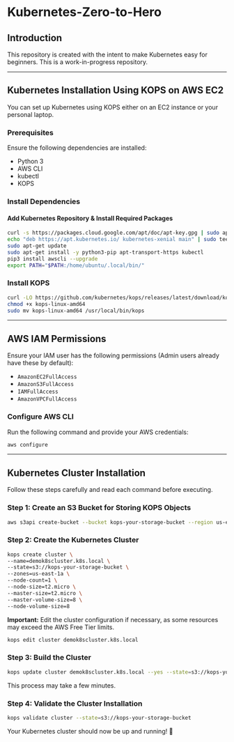 # Kubernetes-Zero-to-Hero

## Introduction
This repository is created with the intent to make Kubernetes easy for beginners. This is a work-in-progress repository.

---

## Kubernetes Installation Using KOPS on AWS EC2
You can set up Kubernetes using KOPS either on an EC2 instance or your personal laptop.

### Prerequisites
Ensure the following dependencies are installed:
- Python 3
- AWS CLI
- kubectl
- KOPS

### Install Dependencies
#### Add Kubernetes Repository & Install Required Packages
```sh
curl -s https://packages.cloud.google.com/apt/doc/apt-key.gpg | sudo apt-key add -
echo "deb https://apt.kubernetes.io/ kubernetes-xenial main" | sudo tee -a /etc/apt/sources.list.d/kubernetes.list
sudo apt-get update
sudo apt-get install -y python3-pip apt-transport-https kubectl
pip3 install awscli --upgrade
export PATH="$PATH:/home/ubuntu/.local/bin/"
```

### Install KOPS
```sh
curl -LO https://github.com/kubernetes/kops/releases/latest/download/kops-linux-amd64
chmod +x kops-linux-amd64
sudo mv kops-linux-amd64 /usr/local/bin/kops
```

---

## AWS IAM Permissions
Ensure your IAM user has the following permissions (Admin users already have these by default):
- `AmazonEC2FullAccess`
- `AmazonS3FullAccess`
- `IAMFullAccess`
- `AmazonVPCFullAccess`

### Configure AWS CLI
Run the following command and provide your AWS credentials:
```sh
aws configure
```

---

## Kubernetes Cluster Installation
Follow these steps carefully and read each command before executing.

### Step 1: Create an S3 Bucket for Storing KOPS Objects
```sh
aws s3api create-bucket --bucket kops-your-storage-bucket --region us-east-1
```

### Step 2: Create the Kubernetes Cluster
```sh
kops create cluster \
--name=demok8scluster.k8s.local \
--state=s3://kops-your-storage-bucket \
--zones=us-east-1a \
--node-count=1 \
--node-size=t2.micro \
--master-size=t2.micro \
--master-volume-size=8 \
--node-volume-size=8
```
**Important:** Edit the cluster configuration if necessary, as some resources may exceed the AWS Free Tier limits.
```sh
kops edit cluster demok8scluster.k8s.local
```

### Step 3: Build the Cluster
```sh
kops update cluster demok8scluster.k8s.local --yes --state=s3://kops-your-storage-bucket
```
This process may take a few minutes.

### Step 4: Validate the Cluster Installation
```sh
kops validate cluster --state=s3://kops-your-storage-bucket
```

Your Kubernetes cluster should now be up and running! 🎉

